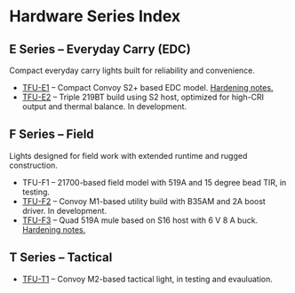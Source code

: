# Hardware Series Index

## E Series – Everyday Carry (EDC)

Compact everyday carry lights built for reliability and convenience.

- [TFU-E1](TFU-E1.md) – Compact Convoy S2+ based EDC model. [Hardening notes.](TFU-E1-Hardening-List.md)
- [TFU-E2](TFU-E2.md) – Triple 219BT build using S2 host, optimized for high-CRI output and thermal balance. In development.

## F Series – Field

Lights designed for field work with extended runtime and rugged construction.

- TFU-F1 – 21700-based field model with 519A and 15 degree bead TIR, in testing.  
- [TFU-F2](TFU-F2.md) – Convoy M1-based utility build with B35AM and 2A boost driver. In development.  
- [TFU-F3](TFU-F3.md) – Quad 519A mule based on S16 host with 6 V 8 A buck. [Hardening notes.](TFU-F3-Hardening-List.md)

## T Series – Tactical

- [TFU-T1](TFU-T1.md) – Convoy M2-based tactical light, in testing and evauluation.

